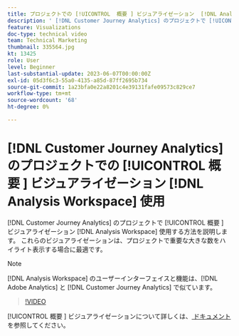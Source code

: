 ```yaml
---
title: プロジェクトでの [!UICONTROL  概要 ] ビジュアライゼーション  [!DNL Analysis Workspace]  使用
description: ' [!DNL Customer Journey Analytics] のプロジェクトで [!UICONTROL  概要 ] ビジュアライゼーションを使用す  [!DNL Analysis Workspace]  方法を説明します。'
feature: Visualizations
doc-type: technical video
team: Technical Marketing
thumbnail: 335564.jpg
kt: 13425
role: User
level: Beginner
last-substantial-update: 2023-06-07T00:00:00Z
exl-id: 05d3f6c3-55a0-4135-a85d-87ff2695b734
source-git-commit: 1a23bfa0e22a8201c4e39131fafe09573c829ce7
workflow-type: tm+mt
source-wordcount: '68'
ht-degree: 0%

---
```


# [!DNL Customer Journey Analytics] のプロジェクトでの [!UICONTROL  概要 ] ビジュアライゼーション [!DNL Analysis Workspace] 使用

[!DNL Customer Journey Analytics] のプロジェクトで [!UICONTROL  概要 ] ビジュアライゼーション [!DNL Analysis Workspace] 使用する方法を説明します。 これらのビジュアライゼーションは、プロジェクトで重要な大きな数をハイライト表示する場合に最適です。

>[!NOTE]
>
>[!DNL Analysis Workspace] のユーザーインターフェイスと機能は、[!DNL Adobe Analytics] と [!DNL Customer Journey Analytics] で似ています。

>[!VIDEO](https://video.tv.adobe.com/v/335564/?quality=12&learn=on)

[!UICONTROL  概要 ] ビジュアライゼーションについて詳しくは、[ ドキュメント ](https://experienceleague.adobe.com/docs/analytics-platform/using/cja-workspace/visualizations/summary-number-change.html) を参照してください。
